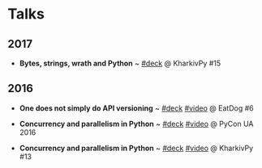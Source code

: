 Talks
=====

2017
----

- **Bytes, strings, wrath and Python**
  ~ [#deck](/talks/bytes-strings-wrath-python/)
  @ KharkivPy #15

2016
----

- **One does not simply do API versioning**
  ~ [#deck](/talks/one-does-not-simply-do-api-versioning/)
    [#video](https://youtu.be/fo-VuGrnnzs)
  @ EatDog #6

- **Concurrency and parallelism in Python**
  ~ [#deck](/talks/py-concurrency/)
    [#video](https://youtu.be/nW3nN7mbdG0?t=5166)
  @ PyCon UA 2016

- **Concurrency and parallelism in Python**
  ~ [#deck](/talks/py-concurrency-kharkivpy/)
    [#video](https://youtu.be/IYBgrlK2k0Q)
  @ KharkivPy #13
